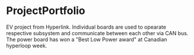 # ProjectPortfolio
EV project from Hyperlink.
Individual boards are used to opearate respective subsystem and communicate between each other via CAN bus.
The power board has won a "Best Low Power award" at Canadian hyperloop week.
